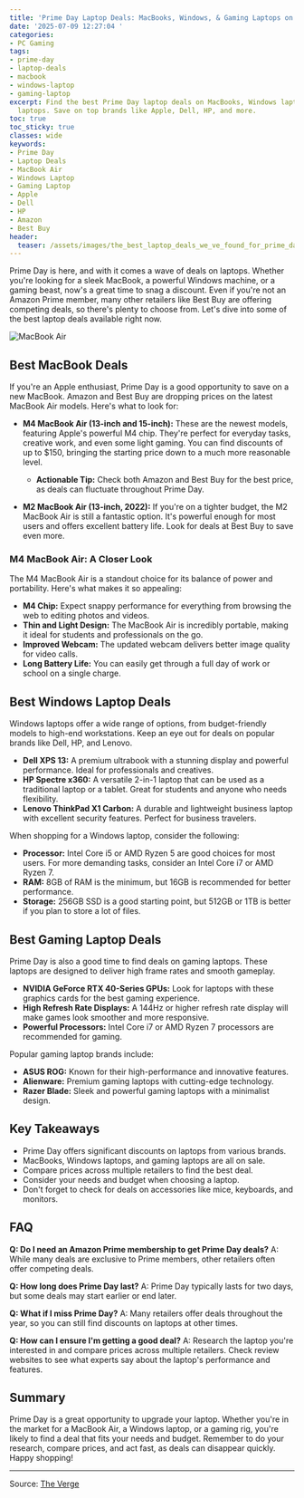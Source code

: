 ```yaml
---
title: 'Prime Day Laptop Deals: MacBooks, Windows, & Gaming Laptops on Sale'
date: '2025-07-09 12:27:04 '
categories:
- PC Gaming
tags:
- prime-day
- laptop-deals
- macbook
- windows-laptop
- gaming-laptop
excerpt: Find the best Prime Day laptop deals on MacBooks, Windows laptops, and gaming
  laptops. Save on top brands like Apple, Dell, HP, and more.
toc: true
toc_sticky: true
classes: wide
keywords:
- Prime Day
- Laptop Deals
- MacBook Air
- Windows Laptop
- Gaming Laptop
- Apple
- Dell
- HP
- Amazon
- Best Buy
header:
  teaser: /assets/images/the_best_laptop_deals_we_ve_found_for_prime_day__s_20250709122704.jpg
---
```


Prime Day is here, and with it comes a wave of deals on laptops. Whether you're looking for a sleek MacBook, a powerful Windows machine, or a gaming beast, now's a great time to snag a discount. Even if you're not an Amazon Prime member, many other retailers like Best Buy are offering competing deals, so there's plenty to choose from. Let's dive into some of the best laptop deals available right now.

![MacBook Air](https://platform.theverge.com/wp-content/uploads/sites/2/2025/03/257607_M4_MacBook_Air_ADiBenedetto_0021.jpg?quality=90&strip=all&crop=0,0,100,100)

## Best MacBook Deals

If you're an Apple enthusiast, Prime Day is a good opportunity to save on a new MacBook. Amazon and Best Buy are dropping prices on the latest MacBook Air models. Here's what to look for:

*   **M4 MacBook Air (13-inch and 15-inch):** These are the newest models, featuring Apple's powerful M4 chip. They're perfect for everyday tasks, creative work, and even some light gaming. You can find discounts of up to $150, bringing the starting price down to a much more reasonable level.

    *   **Actionable Tip:** Check both Amazon and Best Buy for the best price, as deals can fluctuate throughout Prime Day.
*   **M2 MacBook Air (13-inch, 2022):** If you're on a tighter budget, the M2 MacBook Air is still a fantastic option. It's powerful enough for most users and offers excellent battery life. Look for deals at Best Buy to save even more.

### M4 MacBook Air: A Closer Look

The M4 MacBook Air is a standout choice for its balance of power and portability. Here's what makes it so appealing:

*   **M4 Chip:** Expect snappy performance for everything from browsing the web to editing photos and videos.
*   **Thin and Light Design:** The MacBook Air is incredibly portable, making it ideal for students and professionals on the go.
*   **Improved Webcam:** The updated webcam delivers better image quality for video calls.
*   **Long Battery Life:** You can easily get through a full day of work or school on a single charge.

## Best Windows Laptop Deals

Windows laptops offer a wide range of options, from budget-friendly models to high-end workstations. Keep an eye out for deals on popular brands like Dell, HP, and Lenovo.

*   **Dell XPS 13:** A premium ultrabook with a stunning display and powerful performance. Ideal for professionals and creatives.
*   **HP Spectre x360:** A versatile 2-in-1 laptop that can be used as a traditional laptop or a tablet. Great for students and anyone who needs flexibility.
*   **Lenovo ThinkPad X1 Carbon:** A durable and lightweight business laptop with excellent security features. Perfect for business travelers.

When shopping for a Windows laptop, consider the following:

*   **Processor:** Intel Core i5 or AMD Ryzen 5 are good choices for most users. For more demanding tasks, consider an Intel Core i7 or AMD Ryzen 7.
*   **RAM:** 8GB of RAM is the minimum, but 16GB is recommended for better performance.
*   **Storage:** 256GB SSD is a good starting point, but 512GB or 1TB is better if you plan to store a lot of files.

## Best Gaming Laptop Deals

Prime Day is also a good time to find deals on gaming laptops. These laptops are designed to deliver high frame rates and smooth gameplay.

*   **NVIDIA GeForce RTX 40-Series GPUs:** Look for laptops with these graphics cards for the best gaming experience.
*   **High Refresh Rate Displays:** A 144Hz or higher refresh rate display will make games look smoother and more responsive.
*   **Powerful Processors:** Intel Core i7 or AMD Ryzen 7 processors are recommended for gaming.

Popular gaming laptop brands include:

*   **ASUS ROG:** Known for their high-performance and innovative features.
*   **Alienware:** Premium gaming laptops with cutting-edge technology.
*   **Razer Blade:** Sleek and powerful gaming laptops with a minimalist design.

## Key Takeaways

*   Prime Day offers significant discounts on laptops from various brands.
*   MacBooks, Windows laptops, and gaming laptops are all on sale.
*   Compare prices across multiple retailers to find the best deal.
*   Consider your needs and budget when choosing a laptop.
*   Don't forget to check for deals on accessories like mice, keyboards, and monitors.

## FAQ

**Q: Do I need an Amazon Prime membership to get Prime Day deals?**
A: While many deals are exclusive to Prime members, other retailers often offer competing deals.

**Q: How long does Prime Day last?**
A: Prime Day typically lasts for two days, but some deals may start earlier or end later.

**Q: What if I miss Prime Day?**
A: Many retailers offer deals throughout the year, so you can still find discounts on laptops at other times.

**Q: How can I ensure I'm getting a good deal?**
A: Research the laptop you're interested in and compare prices across multiple retailers. Check review websites to see what experts say about the laptop's performance and features.

## Summary

Prime Day is a great opportunity to upgrade your laptop. Whether you're in the market for a MacBook Air, a Windows laptop, or a gaming rig, you're likely to find a deal that fits your needs and budget. Remember to do your research, compare prices, and act fast, as deals can disappear quickly. Happy shopping!

---

Source: [The Verge](https://www.theverge.com/tech/699521/amazon-prime-day-laptops-notebooks-gaming-apple-lenovo-hp)